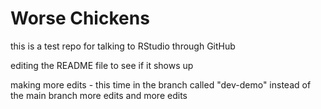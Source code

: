 # Worse Chickens
this is a test repo for talking to RStudio through GitHub

editing the README file to see if it shows up

making more edits - this time in the branch called "dev-demo" instead of the main branch
more edits and more edits

